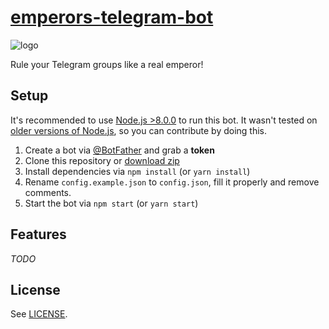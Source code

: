 # [emperors-telegram-bot](https://t.me/emperors_bot)

![logo](https://lumiere-a.akamaihd.net/v1/images/open-uri20150608-27674-g1ckv1_09156b17.jpeg?region=0%2C0%2C1200%2C674)

Rule your Telegram groups like a real emperor!

## Setup

It's recommended to use [Node.js >8.0.0](https://nodejs.org/en/blog/release/v8.0.0/)
to run this bot. It wasn't tested on
[older versions of Node.js](https://nodejs.org/en/about/releases/), so you can
contribute by doing this.

1. Create a bot via [@BotFather](https://t.me/BotFather) and grab a **token**
2. Clone this repository or [download zip](https://github.com/dmitmel/emperors-telegram-bot/archive/master.zip)
3. Install dependencies via `npm install` (or `yarn install`)
4. Rename `config.example.json` to `config.json`, fill it properly and remove comments.
5. Start the bot via `npm start` (or `yarn start`)

## Features

_TODO_

## License

See [LICENSE](LICENSE).
